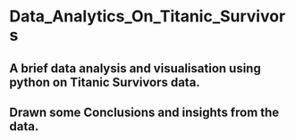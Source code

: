 # Data_Analytics_On_Titanic_Survivors


## A brief data analysis and visualisation using python on Titanic Survivors data.
## Drawn some Conclusions and insights from the data.

